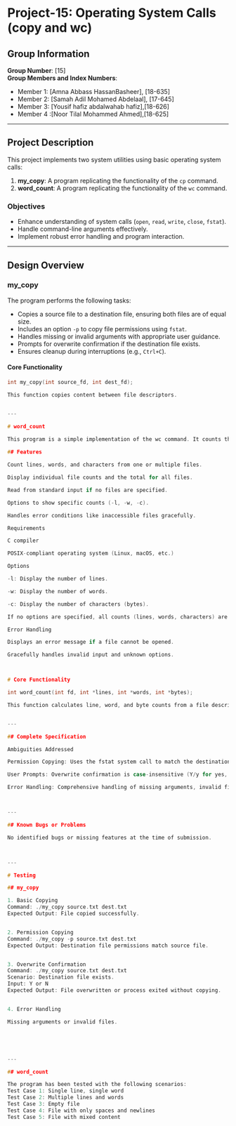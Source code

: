 # Project-15: Operating System Calls (copy and wc)

## Group Information

**Group Number**: [15]  
**Group Members and Index Numbers**:  
- Member 1: [Amna Abbass HassanBasheer], [18-635]  
- Member 2: [Samah Adil Mohamed Abdelaal], [17-645]  
- Member 3: [Yousif hafiz abdalwahab hafiz],[18-626]
- Member 4 :[Noor Tilal Mohammed Ahmed],[18-625]

---

## Project Description

This project implements two system utilities using basic operating system calls:

1. **my_copy**: A program replicating the functionality of the `cp` command.
2. **word_count**: A program replicating the functionality of the `wc` command.

### Objectives
- Enhance understanding of system calls (`open`, `read`, `write`, `close`, `fstat`).
- Handle command-line arguments effectively.
- Implement robust error handling and program interaction.

---

## Design Overview

### **my_copy**
The program performs the following tasks:
- Copies a source file to a destination file, ensuring both files are of equal size.
- Includes an option `-p` to copy file permissions using `fstat`.
- Handles missing or invalid arguments with appropriate user guidance.
- Prompts for overwrite confirmation if the destination file exists.
- Ensures cleanup during interruptions (e.g., `Ctrl+C`).

#### Core Functionality
```c
int my_copy(int source_fd, int dest_fd);

This function copies content between file descriptors.


---

# word_count

This program is a simple implementation of the wc command. It counts the number of lines, words, and characters (bytes) in text files provided as command-line arguments or reads from standard input if no files are specified. The program also supports options to display specific counts (-l for lines, -w for words, -c for characters).
 
## Features 

Count lines, words, and characters from one or multiple files.

Display individual file counts and the total for all files.

Read from standard input if no files are specified.

Options to show specific counts (-l, -w, -c).

Handles error conditions like inaccessible files gracefully.

Requirements

C compiler

POSIX-compliant operating system (Linux, macOS, etc.)

Options

-l: Display the number of lines.

-w: Display the number of words.

-c: Display the number of characters (bytes).

If no options are specified, all counts (lines, words, characters) are displayed.

Error Handling

Displays an error message if a file cannot be opened.

Gracefully handles invalid input and unknown options.



# Core Functionality

int word_count(int fd, int *lines, int *words, int *bytes);

This function calculates line, word, and byte counts from a file descriptor.


---

## Complete Specification

Ambiguities Addressed

Permission Copying: Uses the fstat system call to match the destination file's permissions with the source file.

User Prompts: Overwrite confirmation is case-insensitive (Y/y for yes, N/n or Enter for no).

Error Handling: Comprehensive handling of missing arguments, invalid file paths, and unexpected signals.



---

## Known Bugs or Problems

No identified bugs or missing features at the time of submission.



---

# Testing

## my_copy

1. Basic Copying
Command: ./my_copy source.txt dest.txt
Expected Output: File copied successfully.


2. Permission Copying
Command: ./my_copy -p source.txt dest.txt
Expected Output: Destination file permissions match source file.


3. Overwrite Confirmation
Command: ./my_copy source.txt dest.txt
Scenario: Destination file exists.
Input: Y or N
Expected Output: File overwritten or process exited without copying.


4. Error Handling

Missing arguments or invalid files.





---

## word_count

The program has been tested with the following scenarios:
Test Case 1: Single line, single word
Test Case 2: Multiple lines and words
Test Case 3: Empty file
Test Case 4: File with only spaces and newlines
Test Case 5: File with mixed content
